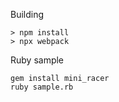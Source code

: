 Building

```
> npm install
> npx webpack
```


Ruby sample

```
gem install mini_racer
ruby sample.rb
```

